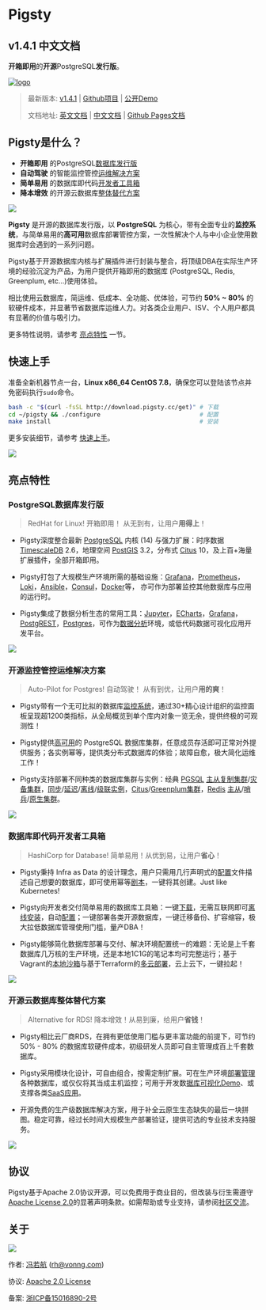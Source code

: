 # Pigsty

## v1.4.1 中文文档

**开箱即用**的**开源**PostgreSQL**发行版**。

[![logo](../_media/icon.svg)](/)

> 最新版本: [v1.4.1](https://github.com/Vonng/pigsty/releases/tag/v1.4.1)  |  [Github项目](https://github.com/Vonng/pigsty) | [公开Demo](http://home.pigsty.cc)
>
> 文档地址: [英文文档](https://pigsty.cc/) | [中文文档](https://pigsty.cc/#/zh-cn/) | [Github Pages文档](https://vonng.github.io/pigsty/#/)


## Pigsty是什么？

* **开箱即用** 的PostgreSQL[数据库发行版](s-feature.md#PostgreSQL数据库发行版)
* **自动驾驶** 的智能监控管控[运维解决方案](s-feature.md#开源监控管控运维解决方案)
* **简单易用** 的数据库即代码[开发者工具箱](s-feature.md#数据库即代码开发者工具箱)
* **降本增效** 的开源云数据库[整体替代方案](s-feature.md#开源云数据库整体替代方案)

[![](../_media/WHAT_ZH.svg)](s-feature.md)


**Pigsty** 是开源的数据库发行版，以 **PostgreSQL** 为核心，带有全面专业的**监控系统**，与简单易用的**高可用**数据库部署管控方案，一次性解决个人与中小企业使用数据库时会遇到的一系列问题。

Pigsty基于开源数据库内核与扩展插件进行封装与整合，将顶级DBA在实际生产环境的经验沉淀为产品，为用户提供开箱即用的数据库 (PostgreSQL, Redis, Greenplum, etc...)使用体验。

相比使用云数据库，简运维、低成本、全功能、优体验，可节约 **50% ~ 80%** 的软硬件成本，并显著节省数据库运维人力。对各类企业用户、ISV、个人用户都具有显著的价值与吸引力。

更多特性说明，请参考 [亮点特性](s-feature.md) 一节。


## 快速上手

准备全新机器节点一台，**Linux x86_64 CentOS 7.8**，确保您可以登陆该节点并免密码执行`sudo`命令。

```bash
bash -c "$(curl -fsSL http://download.pigsty.cc/get)" # 下载
cd ~/pigsty && ./configure                            # 配置
make install                                          # 安装
```

更多安装细节，请参考 [快速上手](s-install.md)。

[![](../_media/HOW_ZH.svg)](s-install.md)



## 亮点特性


### PostgreSQL数据库发行版

> RedHat for Linux! 开箱即用！ 从无到有，让用户**用得上**！

* Pigsty深度整合最新 [PostgreSQL](https://www.postgresql.org/) 内核 (14) 与强力扩展：时序数据 [TimescaleDB](https://www.timescale.com/) 2.6，地理空间 [PostGIS](https://postgis.net/) 3.2，分布式 [Citus](https://www.citusdata.com/) 10，及上百+海量扩展插件，全部开箱即用。

* Pigsty打包了大规模生产环境所需的基础设施：[Grafana](https://grafana.com/)，[Prometheus](https://prometheus.io/)，[Loki](https://grafana.com/oss/loki/)，[Ansible](https://docs.ansible.com/)，[Consul](https://www.consul.io/)，[Docker](https://www.docker.com/)等， 亦可作为部署监控其他数据库与应用的运行时。

* Pigsty集成了数据分析生态的常用工具：[Jupyter](https://jupyter.org/)，[ECharts](https://echarts.apache.org/zh/index.html)，[Grafana](https://grafana.com/)，[PostgREST](https://postgrest.org/)，[Postgres](https://www.postgresql.org/)，可作为[数据分析](#数据分析)环境，或低代码数据可视化应用开发平台。

![](../_media/ARCH.svg)


### 开源监控管控运维解决方案

> Auto-Pilot for Postgres! 自动驾驶！ 从有到优，让用户**用的爽**！

* Pigsty带有一个无可比拟的数据库[监控系统](s-feature.md#监控系统)，通过30+精心设计组织的监控面板呈现超1200类指标，从全局概览到单个库内对象一览无余，提供终极的可观测性！

* Pigsty提供[高可用](s-feature.md#高可用)的 PostgreSQL 数据库集群，任意成员存活即可正常对外提供服务；各实例幂等，提供类分布式数据库的体验；故障自愈，极大简化运维工作！

* Pigsty支持部署不同种类的数据库集群与实例：经典 [PGSQL](d-pgsql.md) [主从复制集群](d-pgsql.md#主从集群)/[灾备集群](d-pgsql.md#备份集群)，[同步](v-pgsql.md#同步从库)/[延迟](v-pgsql.md#延迟从库)/[离线](v-pgsql.md#离线从库)/[级联实例](v-pgsql.md#级联从库)，[Citus](v-pgsql.md#Citus集群部署)/[Greenplum集群](d-matrixdb.md)，[Redis](d-redis.md) [主从](d-redis.md#redis普通主从实例定义)/[哨兵](d-redis.md#redis-sentinel集群定义)/[原生集群](d-redis.md#redis原生集群定义)。

![](../_media/HA-PGSQL.svg)


### 数据库即代码开发者工具箱

> HashiCorp for Database! 简单易用！从优到易，让用户**省心**！

* Pigsty秉持 Infra as Data 的设计理念，用户只需用几行声明式的[配置](v-config.md#配置文件)文件描述自己想要的数据库，即可使用幂等[剧本](p-playbook.md)，一键将其创建。Just like Kubernetes!

* Pigsty向开发者交付简单易用的数据库工具箱：一键[下载](s-install.md)，无需互联网即可[离线安装](t-offline.md)，自动[配置](v-config.md#配置过程)；一键部署各类开源数据库，一键迁移备份、扩容缩容，极大拉低数据库管理使用门槛，量产DBA！
  
* Pigsty能够简化数据库部署与交付、解决环境配置统一的难题：无论是上千套数据库几万核的生产环境，还是本地1C1G的笔记本均可完整运行；基于Vagrant的[本地沙箱](d-sandbox.md)与基于Terraform的[多云部署](d-sandbox.md#云端沙箱)，云上云下，一键拉起！

![](../_media/SANDBOX.gif)


### 开源云数据库整体替代方案

> Alternative for RDS! 降本增效！从易到廉，给用户**省钱**！

* Pigsty相比云厂商RDS，在拥有更低使用⻔槛与更丰富功能的前提下，可节约 50% - 80% 的数据库软硬件成本，初级研发人员即可自主管理成百上千套数据库。

* Pigsty采用模块化设计，可自由组合，按需定制扩展。可在生产环境[部署](d-deploy.md)[管理](r-sop.md)各种数据库，或仅仅将其当成主机监控；可用于开发数[据库可视化Demo](t-application.md)、或支撑各类[SaaS应用](t-docker.md)。

* 开源免费的生产级数据库解决方案，用于补全云原生生态缺失的最后一块拼图。稳定可靠，经过长时间大规模生产部署验证，提供可选的专业技术支持服务。

![](../_media/overview-monitor.jpg)



## 协议

Pigsty基于Apache 2.0协议开源，可以免费用于商业目的，但改装与衍生需遵守[Apache License 2.0](https://raw.githubusercontent.com/Vonng/pigsty/master/LICENSE)的显著声明条款。如需帮助或专业支持，请参阅[社区交流](community.md)。


## 关于

[![](https://star-history.com/#vonng/pigsty&Date)](https://github.com/Vonng/pigsty)

作者: [冯若航](https://vonng.com/en/) ([rh@vonng.com](mailto:rh@vonng.com))

协议: [Apache 2.0 License](https://github.com/Vonng/Capslock/blob/master/LICENSE)

备案: [浙ICP备15016890-2号](https://beian.miit.gov.cn/)

